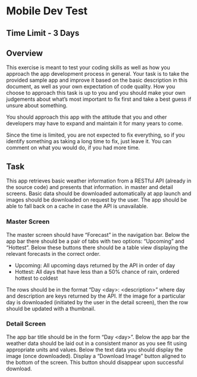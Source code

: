 # Mobile Dev Test

## Time Limit - 3 Days


## Overview
This exercise is meant to test your coding skills as well as how you approach the app development process in general. Your task is to take the provided sample app and improve it based on the basic description in this document, as well as your own expectation of code quality. How you choose to approach this task is up to you and you should make your own judgements about what’s most important to fix first and take a best guess if unsure about something.

You should approach this app with the attitude that you and other developers may have to expand and maintain it for many years to come.  

Since the time is limited, you are not expected to fix everything, so if you identify something as taking a long time to fix, just leave it. You can comment on what you would do, if you had more time.

## Task
This app retrieves basic weather information from a RESTful API (already in the source code) and presents that information. in master and detail screens. Basic data should be downloaded automatically at app launch and images should be downloaded on request by the user. The app should be able to fall back on a cache in case the API is unavailable.

### Master Screen
The master screen should have “Forecast” in the navigation bar. Below the app bar there should be a pair of tabs with two options: “Upcoming” and “Hottest”. Below these buttons there should be a table view displaying the relevant forecasts in the correct order.
- Upcoming: All upcoming days returned by the API in order of day
- Hottest: All days that have less than a 50% chance of rain, ordered hottest to coldest

The rows should be in the format “Day \<day>: \<description>” where day and description are keys returned by the API. If the image for a particular day is downloaded (initiated by the user in the detail screen), then the row should be updated with a thumbnail.

### Detail Screen
The app bar title should be in the form “Day \<day>”. Below the app bar the weather data should be laid out in a consistent manor as you see fit using appropriate units and values. Below the text data you should display the image (once downloaded). Display a “Download Image” button aligned to the bottom of the screen. This button should disappear upon successful download.
